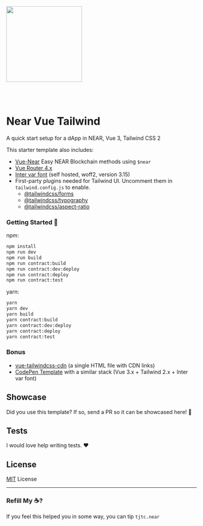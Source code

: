 <br />
<br />

<p>
<img src="https://near.org/wp-content/themes/near-19/assets/img/neue/logo.svg?t=1600963474" width="200">
</p>

<br />
<br />

# Near Vue Tailwind

A quick start setup for a dApp in NEAR, Vue 3, Tailwind CSS 2

This starter template also includes:

- [Vue-Near](https://www.npmjs.com/package/vue-near) Easy NEAR Blockchain methods using `$near`
- [Vue Router 4.x](https://github.com/vuejs/vue-router-next)
- [Inter var font](https://github.com/rsms/inter) (self hosted, woff2, version 3.15)
- First-party plugins needed for Tailwind UI. Uncomment them in `tailwind.config.js` to enable.
  * [@tailwindcss/forms](https://github.com/tailwindlabs/tailwindcss-forms)
  * [@tailwindcss/typography](https://github.com/tailwindlabs/tailwindcss-typography)
  * [@tailwindcss/aspect-ratio](https://github.com/tailwindlabs/tailwindcss-aspect-ratio)

### Getting Started 🚀

npm:
```sh
npm install
npm run dev
npm run build
npm run contract:build
npm run contract:dev:deploy
npm run contract:deploy
npm run contract:test
```
yarn:
```sh
yarn
yarn dev
yarn build
yarn contract:build
yarn contract:dev:deploy
yarn contract:deploy
yarn contract:test
```

### Bonus
- [vue-tailwindcss-cdn](https://github.com/web2033/vue-tailwindcss-cdn) (a single HTML file with CDN links)
- [CodePen Template](https://codepen.io/web2033/pen/QWNbwxY) with a similar stack (Vue 3.x + Tailwind 2.x + Inter var font)

## Showcase

Did you use this template? If so, send a PR so it can be showcased here! 🎉

## Tests

I would love help writing tests. ❤️

## License

[MIT](LICENSE.txt) License

----

### Refill My ☕️?

If you feel this helped you in some way, you can tip `tjtc.near`